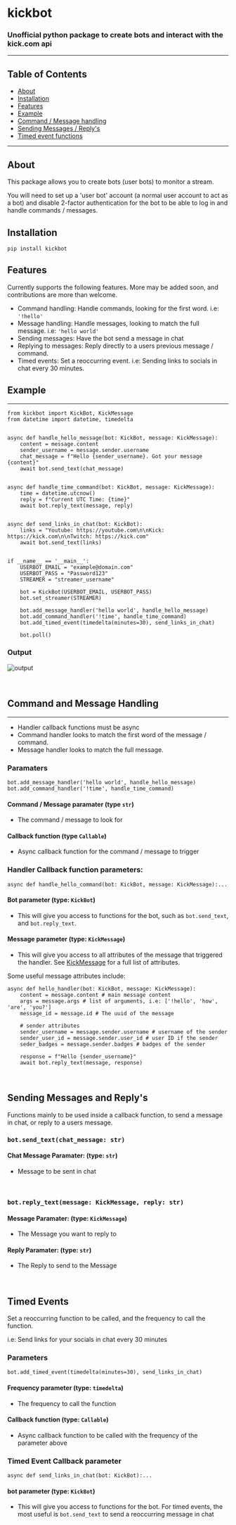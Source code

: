 # kickbot

### Unofficial python package to create bots and interact with the kick.com api

---
## Table of Contents

- [About](#about)
- [Installation](#installation)
- [Features](#features)
- [Example](#example)
- [Command / Message handling](#command-and-message-handling)
- [Sending Messages / Reply's](#sending-messages-and-replys)
- [Timed event functions](#timed-events)


---
## About

This package allows you to create bots (user bots) to monitor a stream. 

You will need to set up a 'user bot' account (a normal user account to act as a bot) and disable 2-factor 
authentication for the bot to be able to log in and handle commands / messages.

## Installation
```console
pip install kickbot
```

## Features

Currently supports the following features. More may be added soon, and contributions are more than welcome.

- Command handling: Handle commands, looking for the first word. i.e: ```'!hello'``` 
- Message handling: Handle messages, looking to match the full message. i.e: ```'hello world'```
- Sending messages: Have the bot send a message in chat
- Replying to messages: Reply directly to a users previous message / command.
- Timed events: Set a reoccurring event. i.e: Sending links to socials in chat every 30 minutes.

## Example

---

```python3
from kickbot import KickBot, KickMessage
from datetime import datetime, timedelta


async def handle_hello_message(bot: KickBot, message: KickMessage):
    content = message.content
    sender_username = message.sender.username
    chat_message = f"Hello {sender_username}. Got your message {content}"
    await bot.send_text(chat_message)

    
async def handle_time_command(bot: KickBot, message: KickMessage):
    time = datetime.utcnow()
    reply = f"Current UTC Time: {time}"
    await bot.reply_text(message, reply)

    
async def send_links_in_chat(bot: KickBot):
    links = "Youtube: https://youtube.com\n\nKick: https://kick.com\n\nTwitch: https://kick.com"
    await bot.send_text(links)
    

if __name__ == '__main__':
    USERBOT_EMAIL = "example@domain.com"
    USERBOT_PASS = "Password123"
    STREAMER = "streamer_username"
    
    bot = KickBot(USERBOT_EMAIL, USERBOT_PASS)
    bot.set_streamer(STREAMER)

    bot.add_message_handler('hello world', handle_hello_message)
    bot.add_command_handler('!time', handle_time_command)
    bot.add_timed_event(timedelta(minutes=30), send_links_in_chat)
    
    bot.poll()
```
### Output
![output](output.png)

<br>

## Command and Message Handling


---
- Handler callback functions must be async
- Command handler looks to match the first word of the message / command.
- Message handler looks to match the full message.

### Paramaters
```python3
bot.add_message_handler('hello world', handle_hello_message)
bot.add_command_handler('!time', handle_time_command)
```

#### Command / Message paramater (type ```str```)

- The command / message to look for 

#### Callback function (type ```Callable```)
- Async callback function for the command  / message to trigger


### Handler Callback function parameters:
```python3
async def handle_hello_command(bot: KickBot, message: KickMessage):...
```


#### Bot parameter (type: ```KickBot```) 

- This will give you access to functions for the bot, such as ```bot.send_text```, and ```bot.reply_text```.
#### Message parameter (type: ```KickMessage```)
- This will give you access to all attributes of the message that triggered the handler. See [KickMessage](/kickbot/kick_message.py) for 
a full list of attributes.

Some useful message attributes include:
```python3
async def hello_handler(bot: KickBot, message: KickMessage):
    content = message.content # main message content
    args = message.args # list of arguments, i.e: ['!hello', 'how', 'are', 'you?']
    message_id = message.id # The uuid of the message
    
    # sender attributes
    sender_username = message.sender.username # username of the sender
    sender_user_id = message.sender.user_id # user ID if the sender
    seder_badges = message.sender.badges # badges of the sender
    
    response = f"Hello {sender_username}"
    await bot.reply_text(message, response)
```
<br>

## Sending Messages and Reply's

Functions mainly to be used inside a callback function, to send a message in chat, or reply to a users message.

### ```bot.send_text(chat_message: str)```

#### Chat Message Paramater: (type: ```str```)

- Message to be sent in chat

<br>

### ```bot.reply_text(message: KickMessage, reply: str)```

#### Message Paramater: (type: ```KickMessage```)

- The Message you want to reply to

#### Reply Paramater: (type: ```str```)

- The Reply to send to the Message

<br>

## Timed Events
Set a reoccurring function to be called, and the frequency to call the function.

i.e: Send links for your socials in chat every 30 minutes

### Parameters
```python3
bot.add_timed_event(timedelta(minutes=30), send_links_in_chat)
```

#### Frequency parameter (type: ```timedelta```)

- The frequency to call the function

#### Callback function (type: ```Callable```)

- Async callback function to be called with the frequency of the parameter above

### Timed Event Callback parameter

```python3
async def send_links_in_chat(bot: KickBot):...
```

#### bot parameter (type: ```KickBot```)

- This will give you access to functions for the bot. For timed events, the most useful 
is ```bot.send_text``` to send a reoccurring message in chat
